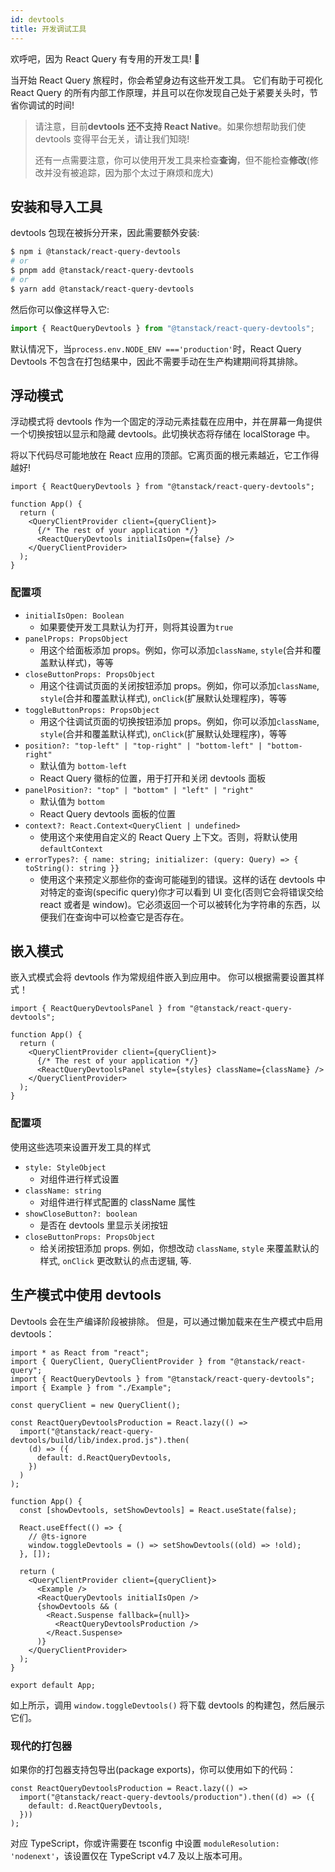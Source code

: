 ```yaml
---
id: devtools
title: 开发调试工具
---
```


欢呼吧，因为 React Query 有专用的开发工具! 🥳

当开始 React Query 旅程时，你会希望身边有这些开发工具。
它们有助于可视化 React Query 的所有内部工作原理，并且可以在你发现自己处于紧要关头时，节省你调试的时间!

> 请注意，目前**devtools 还不支持 React Native**。如果你想帮助我们使 devtools 变得平台无关，请让我们知晓!
>
> 还有一点需要注意，你可以使用开发工具来检查**查询**，但不能检查**修改**(修改并没有被追踪，因为那个太过于麻烦和庞大)

## 安装和导入工具

devtools 包现在被拆分开来，因此需要额外安装:

```bash
$ npm i @tanstack/react-query-devtools
# or
$ pnpm add @tanstack/react-query-devtools
# or
$ yarn add @tanstack/react-query-devtools
```

然后你可以像这样导入它:

```ts
import { ReactQueryDevtools } from "@tanstack/react-query-devtools";
```

默认情况下，当`process.env.NODE_ENV ==='production'`时，React Query Devtools 不包含在打包结果中，因此不需要手动在生产构建期间将其排除。

## 浮动模式

浮动模式将 devtools 作为一个固定的浮动元素挂载在应用中，并在屏幕一角提供一个切换按钮以显示和隐藏 devtools。此切换状态将存储在 localStorage 中。

将以下代码尽可能地放在 React 应用的顶部。它离页面的根元素越近，它工作得越好!

```tsx
import { ReactQueryDevtools } from "@tanstack/react-query-devtools";

function App() {
  return (
    <QueryClientProvider client={queryClient}>
      {/* The rest of your application */}
      <ReactQueryDevtools initialIsOpen={false} />
    </QueryClientProvider>
  );
}
```

### 配置项

- `initialIsOpen: Boolean`
  - 如果要使开发工具默认为打开，则将其设置为`true`
- `panelProps: PropsObject`
  - 用这个给面板添加 props。例如，你可以添加`className`, `style`(合并和覆盖默认样式)，等等
- `closeButtonProps: PropsObject`
  - 用这个往调试页面的关闭按钮添加 props。例如，你可以添加`className`, `style`(合并和覆盖默认样式), `onClick`(扩展默认处理程序)，等等
- `toggleButtonProps: PropsObject`
  - 用这个往调试页面的切换按钮添加 props。例如，你可以添加`className`, `style`(合并和覆盖默认样式), `onClick`(扩展默认处理程序)，等等
- `position?: "top-left" | "top-right" | "bottom-left" | "bottom-right"`
  - 默认值为 `bottom-left`
  - React Query 徽标的位置，用于打开和关闭 devtools 面板
- `panelPosition?: "top" | "bottom" | "left" | "right"`
  - 默认值为 `bottom`
  - React Query devtools 面板的位置
- `context?: React.Context<QueryClient | undefined>`
  - 使用这个来使用自定义的 React Query 上下文。否则，将默认使用`defaultContext`
- `errorTypes?: { name: string; initializer: (query: Query) => { toString(): string }}`
  - 使用这个来预定义那些你的查询可能碰到的错误。这样的话在 devtools 中对特定的查询(specific query)你才可以看到 UI 变化(否则它会将错误交给 react 或者是 window)。它必须返回一个可以被转化为字符串的东西，以便我们在查询中可以检查它是否存在。

## 嵌入模式

嵌入式模式会将 devtools 作为常规组件嵌入到应用中。
你可以根据需要设置其样式！

```tsx
import { ReactQueryDevtoolsPanel } from "@tanstack/react-query-devtools";

function App() {
  return (
    <QueryClientProvider client={queryClient}>
      {/* The rest of your application */}
      <ReactQueryDevtoolsPanel style={styles} className={className} />
    </QueryClientProvider>
  );
}
```

### 配置项

使用这些选项来设置开发工具的样式

- `style: StyleObject`
  - 对组件进行样式设置
- `className: string`
  - 对组件进行样式配置的 className 属性
- `showCloseButton?: boolean`
  - 是否在 devtools 里显示关闭按钮
- `closeButtonProps: PropsObject`
  - 给关闭按钮添加 props. 例如，你想改动 `className`, `style` 来覆盖默认的样式, `onClick` 更改默认的点击逻辑, 等.

## 生产模式中使用 devtools

Devtools 会在生产编译阶段被排除。
但是，可以通过懒加载来在生产模式中启用 devtools：

```tsx
import * as React from "react";
import { QueryClient, QueryClientProvider } from "@tanstack/react-query";
import { ReactQueryDevtools } from "@tanstack/react-query-devtools";
import { Example } from "./Example";

const queryClient = new QueryClient();

const ReactQueryDevtoolsProduction = React.lazy(() =>
  import("@tanstack/react-query-devtools/build/lib/index.prod.js").then(
    (d) => ({
      default: d.ReactQueryDevtools,
    })
  )
);

function App() {
  const [showDevtools, setShowDevtools] = React.useState(false);

  React.useEffect(() => {
    // @ts-ignore
    window.toggleDevtools = () => setShowDevtools((old) => !old);
  }, []);

  return (
    <QueryClientProvider client={queryClient}>
      <Example />
      <ReactQueryDevtools initialIsOpen />
      {showDevtools && (
        <React.Suspense fallback={null}>
          <ReactQueryDevtoolsProduction />
        </React.Suspense>
      )}
    </QueryClientProvider>
  );
}

export default App;
```

如上所示，调用 `window.toggleDevtools()` 将下载 devtools 的构建包，然后展示它们。

### 现代的打包器

如果你的打包器支持包导出(package exports)，你可以使用如下的代码：

```tsx
const ReactQueryDevtoolsProduction = React.lazy(() =>
  import("@tanstack/react-query-devtools/production").then((d) => ({
    default: d.ReactQueryDevtools,
  }))
);
```

对应 TypeScript，你或许需要在 tsconfig 中设置 `moduleResolution: 'nodenext'`，该设置仅在 TypeScript v4.7 及以上版本可用。
